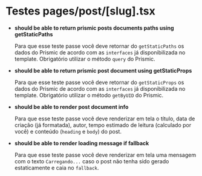 # Testes pages/post/[slug].tsx

- **should be able to return prismic posts documents paths using getStaticPaths**
    
    Para que esse teste passe você deve retornar do `getStaticPaths` os dados do Prismic de acordo com as `interfaces` já disponibilizada no template. Obrigatório utilizar o método `query` do Prismic.
    
- **should be able to return prismic post document using getStaticProps**
    
    Para que esse teste passe você deve retornar do `getStaticProps` os dados do Prismic de acordo com as `interfaces` já disponibilizada no template. Obrigatório utilizar o método `getByUID` do Prismic.
    
- **should be able to render post document info**
    
    Para que esse teste passe você deve renderizar em tela o título, data de criação (já formatada), autor, tempo estimado de leitura (calculado por você) e conteúdo (`heading` e `body`) do post.
    
- **should be able to render loading message if fallback**
    
    Para que esse teste passe você deve renderizar em tela uma mensagem com o texto `Carregando...` caso o post não tenha sido gerado estaticamente e caia no `fallback`.